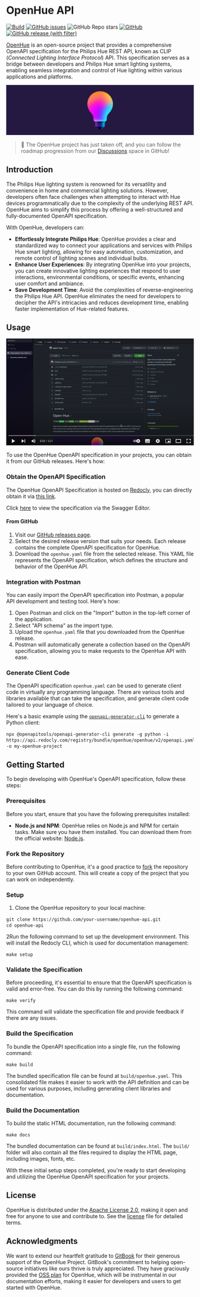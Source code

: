 # OpenHue API
[![Build](https://github.com/openhue/openhue-api/actions/workflows/build.yml/badge.svg)](https://github.com/openhue/openhue-api/actions/workflows/build.yml)
[![GitHub issues](https://img.shields.io/github/issues/openhue/openhue-api)](https://github.com/openhue/openhue-api/issues)
![GitHub Repo stars](https://img.shields.io/github/stars/openhue/openhue-api)
[![GitHub](https://img.shields.io/github/license/openhue/openhue-api)](https://github.com/openhue/openhue-api/blob/main/LICENSE)
[![GitHub release (with filter)](https://img.shields.io/github/v/release/openhue/openhue-api?logo=openapiinitiative&labelColor=white&color=grey)](https://github.com/openhue/openhue-api/releases/latest)

[OpenHue](https://www.openhue.io) is an open-source project that provides a comprehensive OpenAPI specification for the Philips Hue REST API, known as CLIP (_Connected Lighting Interface Protocol_) API.
This specification serves as a bridge between developers and Philips Hue smart lighting systems, enabling seamless integration
and control of Hue lighting within various applications and platforms.

![OpenHue Logo](docs/images/header.png)

> 🚀 The OpenHue project has just taken off, and you can follow the roadmap
> progression from our [Discussions](https://github.com/openhue/openhue-api/discussions/11) space in GitHub!

## Introduction
The Philips Hue lighting system is renowned for its versatility and convenience in home and commercial lighting solutions.
However, developers often face challenges when attempting to interact with Hue devices programmatically due to the complexity
of the underlying REST API. OpenHue aims to simplify this process by offering a well-structured and fully-documented OpenAPI specification.

With OpenHue, developers can:
- **Effortlessly Integrate Philips Hue**: OpenHue provides a clear and standardized way to connect your applications and services with Philips Hue smart lighting, allowing for easy automation, customization, and remote control of lighting scenes and individual bulbs.
- **Enhance User Experiences**: By integrating OpenHue into your projects, you can create innovative lighting experiences that respond to user interactions, environmental conditions, or specific events, enhancing user comfort and ambiance.
- **Save Development Time**: Avoid the complexities of reverse-engineering the Philips Hue API. OpenHue eliminates the need for developers to decipher the API's intricacies and reduces development time, enabling faster implementation of Hue-related features.

## Usage

[![Introduction video on YouTube](docs/images/youtube.png)](https://youtu.be/wMsKOpvBEp0)

To use the OpenHue OpenAPI specification in your projects, you can obtain it from our GitHub releases. Here's how:

### Obtain the OpenAPI Specification

The OpenHue OpenAPI Specification is hosted on [Redocly](https://redocly.com),
you can directly obtain it via [this link](https://api.redocly.com/registry/bundle/openhue/openhue/v2/openapi.yaml).

Click [here](https://editor.swagger.io?url=https://api.redocly.com/registry/bundle/openhue/openhue/v2/openapi.yaml)
to view the specification via the Swagger Editor.

#### From GitHub
1. Visit our [GitHub releases page](https://github.com/openhue/openhue-api/releases).
2. Select the desired release version that suits your needs. Each release contains the complete OpenAPI specification for OpenHue.
3. Download the `openhue.yaml` file from the selected release. This YAML file represents the OpenAPI specification, which defines the structure and behavior of the OpenHue API.

### Integration with Postman

You can easily import the OpenAPI specification into Postman, a popular API development and testing tool. Here's how:

1. Open Postman and click on the "Import" button in the top-left corner of the application.
2. Select "API schema" as the import type.
3. Upload the `openhue.yaml` file that you downloaded from the OpenHue release.
4. Postman will automatically generate a collection based on the OpenAPI specification, allowing you to make requests to the OpenHue API with ease.

### Generate Client Code

The OpenAPI specification `openhue.yaml` can be used to generate client code in virtually any programming language.
There are various tools and libraries available that can take the specification,
and generate client code tailored to your language of choice.

Here's a basic example using the [`openapi-generator-cli`](https://github.com/OpenAPITools/openapi-generator-cli) to generate a Python client:

```shell
npx @openapitools/openapi-generator-cli generate -g python -i https://api.redocly.com/registry/bundle/openhue/openhue/v2/openapi.yaml -o my-openhue-project
```

## Getting Started

To begin developing with OpenHue's OpenAPI specification, follow these steps:

### Prerequisites
Before you start, ensure that you have the following prerequisites installed:

- **Node.js and NPM**: OpenHue relies on Node.js and NPM for certain tasks. Make sure you have them installed. You can download them from the official website: [Node.js](https://nodejs.org/).

### Fork the Repository
Before contributing to OpenHue, it's a good practice to [fork](https://github.com/openhue/open-hue/fork) the repository to your own GitHub account.
This will create a copy of the project that you can work on independently.

### Setup

1. Clone the OpenHue repository to your local machine:
```shell
git clone https://github.com/your-username/openhue-api.git
cd openhue-api
```
2Run the following command to set up the development environment. This will install the Redocly CLI, which is used for documentation management:
```shell
make setup
```

### Validate the Specification
Before proceeding, it's essential to ensure that the OpenAPI specification is valid and error-free. You can do this by running the following command:
```shell
make verify
```
This command will validate the specification file and provide feedback if there are any issues.

### Build the Specification
To bundle the OpenAPI specification into a single file, run the following command:
```shell
make build
```
The bundled specification file can be found at `build/openhue.yaml`. This consolidated file makes it easier to work with the API definition and can be used for various purposes, including generating client libraries and documentation.

### Build the Documentation
To build the static HTML documentation, run the following command:
```shell
make docs
```
The bundled documentation can be found at `build/index.html`.
The `build/` folder will also contain all the files required to display the HTML page, including images, fonts, etc.

With these initial setup steps completed, you're ready to start developing and utilizing the OpenHue OpenAPI specification for your projects.

## License

OpenHue is distributed under the [Apache License 2.0](http://www.apache.org/licenses/),
making it open and free for anyone to use and contribute to.
See the [license](./LICENSE) file for detailed terms.

## Acknowledgments

We want to extend our heartfelt gratitude to [GitBook](https://www.gitbook.com/) for their generous support of the OpenHue Project. GitBook's commitment to helping open-source initiatives like ours thrive is truly appreciated. They have graciously provided the [OSS plan](https://docs.gitbook.com/account-management/plans/apply-for-the-non-profit-open-source-plan) for OpenHue, which will be instrumental in our documentation efforts, making it easier for developers and users to get started with OpenHue.
